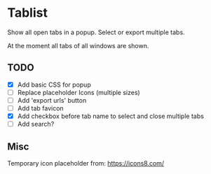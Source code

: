 # Tablist

Show all open tabs in a popup. Select or export multiple tabs.

At the moment all tabs of all windows are shown.

## TODO

- [x] Add basic CSS for popup
- [ ] Replace placeholder Icons (multiple sizes)
- [ ] Add 'export urls' button
- [ ] Add tab favicon
- [x] Add checkbox before tab name to select and close multiple tabs
- [ ] Add search?

## Misc

Temporary icon placeholder from: https://icons8.com/
